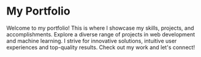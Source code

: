 # My Portfolio
Welcome to my portfolio! This is where I showcase my skills, projects, and accomplishments. Explore a diverse range of projects in web development and machine learning. I strive for innovative solutions, intuitive user experiences and top-quality results. Check out my work and let's connect!
